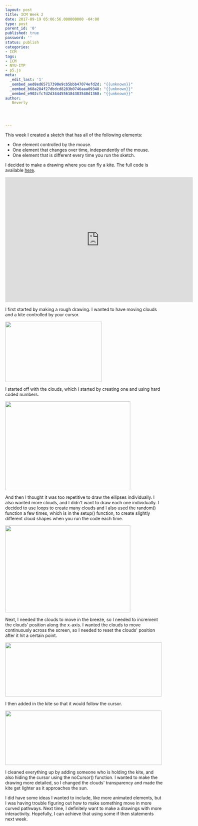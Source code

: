 ```yaml
---
layout: post
title: ICM Week 2
date: 2017-09-19 05:06:56.000000000 -04:00
type: post
parent_id: '0'
published: true
password: ''
status: publish
categories:
- ICM
tags:
- ICM
- NYU-ITP
- p5.js
meta:
  _edit_last: '1'
  _oembed_aed8ed65717390e9cb5bbb47074efd2d: "{{unknown}}"
  _oembed_b68a284f27dbdcd8283b0746aaa09348: "{{unknown}}"
  _oembed_e902cfc7d2d3444556184383540d1368: "{{unknown}}"
author:
   Beverly



  
---
```

<p>This week I created a sketch that has all of the following elements:</p>
<ul>
<li>One element controlled by the mouse.</li>
<li>One element that changes over time, independently of the mouse.</li>
<li>One element that is different every time you run the sketch.</li>
</ul>
<p>I decided to make a drawing where you can fly a kite. The full code is available <a href="http://alpha.editor.p5js.org/bevchou/sketches/ByG9hjTqZ">here</a>.</p>
<p><iframe style="border: 0;" src="https://beverlychou.com/ICM/W2%20p5%20kite%20drawing/index.html" width="600" height="400"></iframe></p>
<p><!--more--></p>
<p>I first started by making a rough drawing. I wanted to have moving clouds and a kite controlled by your cursor.</p>
<p><img class="alignnone wp-image-141" src="{{ site.baseurl }}/assets/old-wp-content/kite-sketch-copy.jpg" alt="" width="308" height="193" /></p>
<p>I started off with the clouds, which I started by creating one and using hard coded numbers.</p>
<p><img class="alignnone wp-image-143" src="{{ site.baseurl }}/assets/old-wp-content/Screen-Shot-2017-09-18-at-5.23.34-PM.png" alt="" width="400" height="284" /><br />
<script src="https://gist.github.com/bevchou/e2bf675efb7b71781a9e27644129f5cd.js"></script></p>
<p>And then I thought it was too repetitive to draw the ellipses individually. I also wanted more clouds, and I didn't want to draw each one individually. I decided to use loops to create many clouds and I also used the random() function a few times, which is in the setup() function, to create slightly different cloud shapes when you run the code each time.</p>
<p><img class="alignnone wp-image-146" src="{{ site.baseurl }}/assets/old-wp-content/Screen-Shot-2017-09-18-at-6.13.28-PM.png" alt="" width="400" height="278" /><br />
<script src="https://gist.github.com/bevchou/2ea8e442a38528cada7af0b22a419872.js"></script></p>
<p>Next, I needed the clouds to move in the breeze, so I needed to increment the clouds' position along the x-axis. I wanted the clouds to move continuously across the screen, so I needed to reset the clouds' position after it hit a certain point.</p>
<p><img class="alignnone size-full" src="{{ site.baseurl }}/assets/old-wp-content/clouds-successful-drawing.gif" width="500" height="173" /><br />
<script src="https://gist.github.com/bevchou/c218afc08c38f7a44d5ff166a63014fa.js"></script></p>
<p>I then added in the kite so that it would follow the cursor.</p>
<p><img class="alignnone size-full wp-image-152" src="{{ site.baseurl }}/assets/old-wp-content/kite-mouse-successful.mov.gif" alt="" width="500" height="174" /></p>
<p>I cleaned everything up by adding someone who is holding the kite, and also hiding the cursor using the noCursor() function. I wanted to make the drawing more detailed, so I changed the clouds' transparency and made the kite get lighter as it approaches the sun.</p>
<p>I did have some ideas I wanted to include, like more animated elements, but I was having trouble figuring out how to make something move in more curved pathways. Next time, I definitely want to make a drawings with more interactivity. Hopefully, I can achieve that using some if then statements next week.</p>
